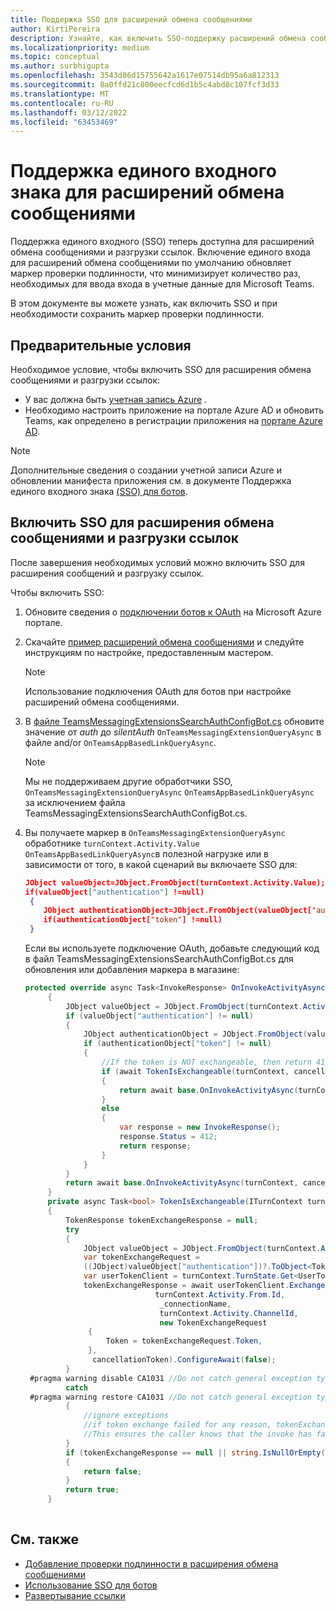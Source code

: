 ```yaml
---
title: Поддержка SSO для расширений обмена сообщениями
author: KirtiPereira
description: Узнайте, как включить SSO-поддержку расширений обмена сообщениями с помощью примеров кода.
ms.localizationpriority: medium
ms.topic: conceptual
ms.author: surbhigupta
ms.openlocfilehash: 3543d86d15755642a1617e07514db95a6a812313
ms.sourcegitcommit: 8a0ffd21c800eecfcd6d1b5c4abd8c107fcf3d33
ms.translationtype: MT
ms.contentlocale: ru-RU
ms.lasthandoff: 03/12/2022
ms.locfileid: "63453469"
---
```

# <a name="single-sign-on-support-for-messaging-extensions"></a>Поддержка единого входного знака для расширений обмена сообщениями

Поддержка единого входного (SSO) теперь доступна для расширений обмена сообщениями и разгрузки ссылок. Включение единого входа для расширений обмена сообщениями по умолчанию обновляет маркер проверки подлинности, что минимизирует количество раз, необходимых для ввода входа в учетные данные для Microsoft Teams.

В этом документе вы можете узнать, как включить SSO и при необходимости сохранить маркер проверки подлинности.

## <a name="prerequisites"></a>Предварительные условия

Необходимое условие, чтобы включить SSO для расширения обмена сообщениями и разгрузки ссылок:

* У вас должна быть [учетная запись Azure](https://azure.microsoft.com/free/) .
* Необходимо настроить приложение на портале Azure AD и обновить Teams, как определено в регистрации приложения на [портале Azure AD](../../bots/how-to/authentication/auth-aad-sso-bots.md#register-your-app-through-the-azure-ad-portal).

> [!NOTE]
> Дополнительные сведения о создании учетной записи Azure и обновлении манифеста приложения см. в документе Поддержка единого входного знака [(SSO) для ботов](../../bots/how-to/authentication/auth-aad-sso-bots.md).

## <a name="enable-sso-for-messaging-extensions-and-link-unfurling"></a>Включить SSO для расширения обмена сообщениями и разгрузки ссылок

После завершения необходимых условий можно включить SSO для расширения сообщений и разгрузку ссылок.

Чтобы включить SSO:

1. Обновите сведения о [подключении ботов к OAuth](../../bots/how-to/authentication/auth-aad-sso-bots.md#update-the-azure-portal-with-the-oauth-connection) на Microsoft Azure портале.
2. Скачайте [пример расширений обмена сообщениями](https://github.com/microsoft/BotBuilder-Samples/tree/main/samples/csharp_dotnetcore/52.teams-messaging-extensions-search-auth-config) и следуйте инструкциям по настройке, предоставленным мастером.
   > [!NOTE]
   > Использование подключения OAuth для ботов при настройке расширений обмена сообщениями.
3. В [файле TeamsMessagingExtensionsSearchAuthConfigBot.cs](https://github.com/microsoft/BotBuilder-Samples/tree/main/samples/csharp_dotnetcore/52.teams-messaging-extensions-search-auth-config/Bots/TeamsMessagingExtensionsSearchAuthConfigBot.cs) обновите значение от *auth* до *silentAuth* `OnTeamsMessagingExtensionQueryAsync` в файле and/or `OnTeamsAppBasedLinkQueryAsync`.  

    > [!NOTE]
    > Мы не поддерживаем другие обработчики SSO, `OnTeamsMessagingExtensionQueryAsync` `OnTeamsAppBasedLinkQueryAsync` за исключением файла TeamsMessagingExtensionsSearchAuthConfigBot.cs.

4. Вы получаете маркер в `OnTeamsMessagingExtensionQueryAsync` обработнике `turnContext.Activity.Value` `OnTeamsAppBasedLinkQueryAsync`в полезной нагрузке или в зависимости от того, в какой сценарий вы включаете SSO для:

    ```json
    JObject valueObject=JObject.FromObject(turnContext.Activity.Value);
    if(valueObject["authentication"] !=null)
     {
        JObject authenticationObject=JObject.FromObject(valueObject["authentication"]);
        if(authenticationObject["token"] !=null)
     }
    
     ```
  
    Если вы используете подключение OAuth, добавьте следующий код в файл TeamsMessagingExtensionsSearchAuthConfigBot.cs для обновления или добавления маркера в магазине:

   ```C#
   protected override async Task<InvokeResponse> OnInvokeActivityAsync(ITurnContext<IInvokeActivity> turnContext, CancellationToken cancellationToken)
        {
            JObject valueObject = JObject.FromObject(turnContext.Activity.Value);
            if (valueObject["authentication"] != null)
            {
                JObject authenticationObject = JObject.FromObject(valueObject["authentication"]);
                if (authenticationObject["token"] != null)
                {
                    //If the token is NOT exchangeable, then return 412 to require user consent
                    if (await TokenIsExchangeable(turnContext, cancellationToken))
                    {
                        return await base.OnInvokeActivityAsync(turnContext, cancellationToken).ConfigureAwait(false);
                    }
                    else
                    {
                        var response = new InvokeResponse();
                        response.Status = 412;
                        return response;
                    }
                }
            }
            return await base.OnInvokeActivityAsync(turnContext, cancellationToken).ConfigureAwait(false);
        }
        private async Task<bool> TokenIsExchangeable(ITurnContext turnContext, CancellationToken cancellationToken)
        {
            TokenResponse tokenExchangeResponse = null;
            try
            {
                JObject valueObject = JObject.FromObject(turnContext.Activity.Value);
                var tokenExchangeRequest =
                ((JObject)valueObject["authentication"])?.ToObject<TokenExchangeInvokeRequest>();
                var userTokenClient = turnContext.TurnState.Get<UserTokenClient>();
                tokenExchangeResponse = await userTokenClient.ExchangeTokenAsync(
                                turnContext.Activity.From.Id,
                                 _connectionName,
                                 turnContext.Activity.ChannelId,
                                 new TokenExchangeRequest
                 {
                     Token = tokenExchangeRequest.Token,
                 },
                  cancellationToken).ConfigureAwait(false);
            }
    #pragma warning disable CA1031 //Do not catch general exception types (ignoring, see comment below)
            catch
    #pragma warning restore CA1031 //Do not catch general exception types
            {
                //ignore exceptions
                //if token exchange failed for any reason, tokenExchangeResponse above remains null, and a failure invoke response is sent to the caller.
                //This ensures the caller knows that the invoke has failed.
            }
            if (tokenExchangeResponse == null || string.IsNullOrEmpty(tokenExchangeResponse.Token))
            {
                return false;
            }
            return true;
        }
    
    ```

## <a name="see-also"></a>См. также

* [Добавление проверки подлинности в расширения обмена сообщениями](add-authentication.md)
* [Использование SSO для ботов](../../bots/how-to/authentication/auth-aad-sso-bots.md)
* [Развертывание ссылки](link-unfurling.md)
